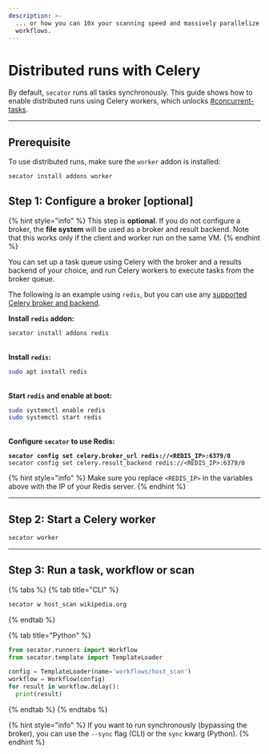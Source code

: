 ```yaml
---
description: >-
  ... or how you can 10x your scanning speed and massively parallelize your
  workflows.
---
```


# Distributed runs with Celery

By default, `secator` runs all tasks synchronously. This guide shows how to enable distributed runs using Celery workers, which unlocks [#concurrent-tasks](../for-developers/writing-workflows.md#concurrent-tasks "mention").

***

## Prerequisite

To use distributed runs, make sure the `worker` addon is installed:

```bash
secator install addons worker
```

## Step 1: Configure a broker \[optional]

{% hint style="info" %}
This step is **optional**. If you do not configure a broker, the **file system** will be used as a broker and result backend. Note that this works only if the client and worker run on the same VM.
{% endhint %}

You can set up a task queue using Celery with the broker and a results backend of your choice, and run Celery workers to execute tasks from the broker queue.

The following is an example using `redis`, but you can use any [supported Celery broker and backend](https://docs.celeryq.dev/en/stable/getting-started/backends-and-brokers/index.html).

**Install `redis` addon:**

```bash
secator install addons redis
```

\
**Install `redis`:**

```sh
sudo apt install redis
```

\
**Start `redis` and enable at boot:**

```sh
sudo systemctl enable redis
sudo systemctl start redis
```

\
**Configure `secator` to use Redis:**

<pre class="language-sh"><code class="lang-sh"><strong>secator config set celery.broker_url redis://&#x3C;REDIS_IP>:6379/0
</strong>secator config set celery.result_backend redis://&#x3C;REDIS_IP>:6379/0
</code></pre>

{% hint style="info" %}
Make sure you replace `<REDIS_IP>` in the variables above with the IP of your Redis server.
{% endhint %}

***

## **Step 2: Start a Celery worker**

```sh
secator worker
```

***

## **Step 3: Run a task, workflow or scan**

{% tabs %}
{% tab title="CLI" %}
```bash
secator w host_scan wikipedia.org
```
{% endtab %}

{% tab title="Python" %}
```python
from secator.runners import Workflow
from secator.template import TemplateLoader

config = TemplateLoader(name='workflows/host_scan')
workflow = Workflow(config)
for result in workflow.delay():
  print(result)
```
{% endtab %}
{% endtabs %}

{% hint style="info" %}
If you want to run synchronously (bypassing the broker), you can use the `--sync` flag (CLI) or the `sync` kwarg (Python).
{% endhint %}
